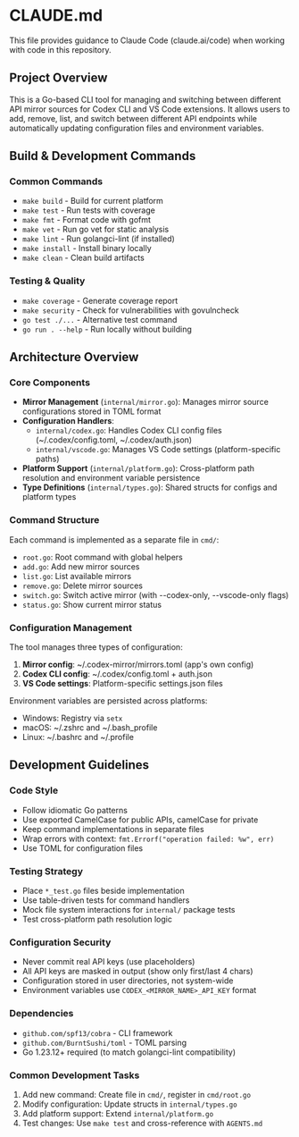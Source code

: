 # CLAUDE.md

This file provides guidance to Claude Code (claude.ai/code) when working with code in this repository.

## Project Overview

This is a Go-based CLI tool for managing and switching between different API mirror sources for Codex CLI and VS Code extensions. It allows users to add, remove, list, and switch between different API endpoints while automatically updating configuration files and environment variables.

## Build & Development Commands

### Common Commands
- `make build` - Build for current platform
- `make test` - Run tests with coverage
- `make fmt` - Format code with gofmt
- `make vet` - Run go vet for static analysis
- `make lint` - Run golangci-lint (if installed)
- `make install` - Install binary locally
- `make clean` - Clean build artifacts

### Testing & Quality
- `make coverage` - Generate coverage report
- `make security` - Check for vulnerabilities with govulncheck
- `go test ./...` - Alternative test command
- `go run . --help` - Run locally without building

## Architecture Overview

### Core Components
- **Mirror Management** (`internal/mirror.go`): Manages mirror source configurations stored in TOML format
- **Configuration Handlers**: 
  - `internal/codex.go`: Handles Codex CLI config files (~/.codex/config.toml, ~/.codex/auth.json)
  - `internal/vscode.go`: Manages VS Code settings (platform-specific paths)
- **Platform Support** (`internal/platform.go`): Cross-platform path resolution and environment variable persistence
- **Type Definitions** (`internal/types.go`): Shared structs for configs and platform types

### Command Structure
Each command is implemented as a separate file in `cmd/`:
- `root.go`: Root command with global helpers
- `add.go`: Add new mirror sources
- `list.go`: List available mirrors
- `remove.go`: Delete mirror sources
- `switch.go`: Switch active mirror (with --codex-only, --vscode-only flags)
- `status.go`: Show current mirror status

### Configuration Management
The tool manages three types of configuration:
1. **Mirror config**: ~/.codex-mirror/mirrors.toml (app's own config)
2. **Codex CLI config**: ~/.codex/config.toml + auth.json
3. **VS Code settings**: Platform-specific settings.json files

Environment variables are persisted across platforms:
- Windows: Registry via `setx`
- macOS: ~/.zshrc and ~/.bash_profile
- Linux: ~/.bashrc and ~/.profile

## Development Guidelines

### Code Style
- Follow idiomatic Go patterns
- Use exported CamelCase for public APIs, camelCase for private
- Keep command implementations in separate files
- Wrap errors with context: `fmt.Errorf("operation failed: %w", err)`
- Use TOML for configuration files

### Testing Strategy
- Place `*_test.go` files beside implementation
- Use table-driven tests for command handlers
- Mock file system interactions for `internal/` package tests
- Test cross-platform path resolution logic

### Configuration Security
- Never commit real API keys (use placeholders)
- All API keys are masked in output (show only first/last 4 chars)
- Configuration stored in user directories, not system-wide
- Environment variables use `CODEX_<MIRROR_NAME>_API_KEY` format

### Dependencies
- `github.com/spf13/cobra` - CLI framework
- `github.com/BurntSushi/toml` - TOML parsing
- Go 1.23.12+ required (to match golangci-lint compatibility)

### Common Development Tasks
1. Add new command: Create file in `cmd/`, register in `cmd/root.go`
2. Modify configuration: Update structs in `internal/types.go`
3. Add platform support: Extend `internal/platform.go`
4. Test changes: Use `make test` and cross-reference with `AGENTS.md`